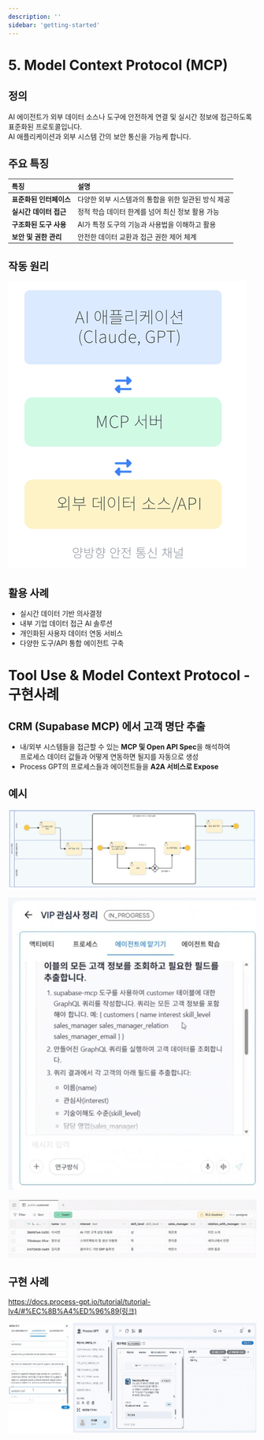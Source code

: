```yaml
---
description: ''
sidebar: 'getting-started'
---
```


# 5. Model Context Protocol (MCP)  

## 정의
AI 에이전트가 외부 데이터 소스나 도구에 안전하게 연결 및 실시간 정보에 접근하도록 표준화된 프로토콜입니다.  
AI 애플리케이션과 외부 시스템 간의 보안 통신을 가능케 합니다.

## 주요 특징
| 특징 | 설명 |
| :--- | :--- |
| **표준화된 인터페이스** | 다양한 외부 시스템과의 통합을 위한 일관된 방식 제공 |
| **실시간 데이터 접근** | 정적 학습 데이터 한계를 넘어 최신 정보 활용 가능 |
| **구조화된 도구 사용** | AI가 특정 도구의 기능과 사용법을 이해하고 활용 |
| **보안 및 권한 관리** | 안전한 데이터 교환과 접근 권한 제어 체계 |

## 작동 원리

![](../../../uengine-image/process-gpt/design-pattern/5-6.png)

## 활용 사례
- 실시간 데이터 기반 의사결정  
- 내부 기업 데이터 접근 AI 솔루션  
- 개인화된 사용자 데이터 연동 서비스  
- 다양한 도구/API 통합 에이전트 구축  

# Tool Use & Model Context Protocol - 구현사례

## CRM (Supabase MCP) 에서 고객 명단 추출

- 내/외부 시스템들을 접근할 수 있는 **MCP 및 Open API Spec**을 해석하여  
  프로세스 데이터 값들과 어떻게 연동하면 될지를 자동으로 생성
- Process GPT의 프로세스들과 에이전트들을 **A2A 서비스로 Expose**

## 예시

![](../../../uengine-image/process-gpt/design-pattern/5-1.png)

![](../../../uengine-image/process-gpt/design-pattern/5-2.png)

![](../../../uengine-image/process-gpt/design-pattern/5-3.png)


## 구현 사례

https://docs.process-gpt.io/tutorial/tutorial-lv4/#%EC%8B%A4%ED%96%89(링크)

![](../../../uengine-image/process-gpt/design-pattern/5-4.png)


